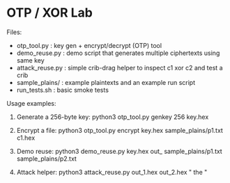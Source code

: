 OTP / XOR Lab
========================

Files:
- otp_tool.py       : key gen + encrypt/decrypt (OTP) tool
- demo_reuse.py     : demo script that generates multiple ciphertexts using same key
- attack_reuse.py   : simple crib-drag helper to inspect c1 xor c2 and test a crib
- sample_plains/    : example plaintexts and an example run script
- run_tests.sh      : basic smoke tests 

Usage examples:
1) Generate a 256-byte key:
   python3 otp_tool.py genkey 256 key.hex

2) Encrypt a file:
   python3 otp_tool.py encrypt key.hex sample_plains/p1.txt c1.hex

3) Demo reuse:
   python3 demo_reuse.py key.hex out_ sample_plains/p1.txt sample_plains/p2.txt

4) Attack helper:
   python3 attack_reuse.py out_1.hex out_2.hex " the "


